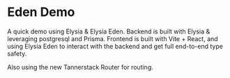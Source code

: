 # Eden Demo

A quick demo using Elysia & Elysia Eden. Backend is built with Elysia & leveraging postgresql and Prisma. Frontend is built with Vite + React, and using Elysia Eden to interact with the backend and get full end-to-end type safety.

Also using the new Tannerstack Router for routing.
